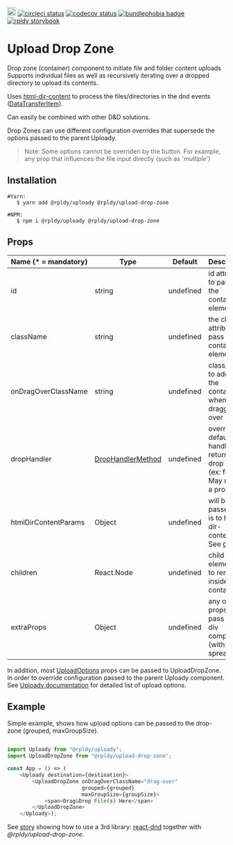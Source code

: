 <a href="https://badge.fury.io/js/%40rpldy%2Fupload-drop-zone">
    <img src="https://badge.fury.io/js/%40rpldy%2Fupload-drop-zone.svg" alt="npm version" height="20"></a>
<a href="https://circleci.com/gh/rpldy/react-uploady">
    <img src="https://circleci.com/gh/rpldy/react-uploady.svg?style=svg" alt="circleci status"/></a>  
<a href="https://codecov.io/gh/rpldy/react-uploady">
    <img src="https://codecov.io/gh/rpldy/react-uploady/branch/master/graph/badge.svg" alt="codecov status"/></a> 
<a href="https://bundlephobia.com/result?p=@rpldy/upload-drop-zone">
    <img src="https://badgen.net/bundlephobia/minzip/@rpldy/upload-drop-zone" alt="bundlephobia badge"/></a>
<a href="https://react-uploady-storybook.netlify.com/?path=/story/upload-drop-zone--simple">
   <img src="https://cdn.jsdelivr.net/gh/storybookjs/brand@master/badge/badge-storybook.svg" alt="rpldy storybook"/></a> 

# Upload Drop Zone

Drop zone (container) component to initiate file and folder content uploads
Supports individual files as well as recursively iterating over a dropped directory to upload its contents.
 
Uses [html-dir-content](https://www.npmjs.com/package/html-dir-content) to process the files/directories in the dnd events ([DataTransferItem](https://developer.mozilla.org/en-US/docs/Web/API/DataTransferItem)). 

Can easily be combined with other D&D solutions. 

Drop Zones can use different configuration overrides that supersede the options passed to the parent Uploady. 

> Note: Some options cannot be overriden by the button. For example, any prop that influences the file input directly (such as '_multiple_')

## Installation

```shell
#Yarn: 
   $ yarn add @rpldy/uploady @rpldy/upload-drop-zone 

#NPM:
   $ npm i @rpldy/uploady @rpldy/upload-drop-zone 
``` 

## Props

| Name (* = mandatory) | Type          | Default       | Description  
| --------------       | ------------- | ------------- | -------------
| id                  | string   | undefined | id attribute to pass to the container element
| className           | string   | undefined | the class attribute to pass to the container element
| onDragOverClassName | string   | undefined | class name to add to the container when dragged over
| dropHandler         | [DropHandlerMethod](src/types.js#L4) | undefined | override default handler that returns the drop result (ex: files). May return a promise 
| htmlDirContentParams | Object | undefined | will be passed as is to html-dir-content. See [docs](https://www.npmjs.com/package/html-dir-content#api)
| children             | React.Node | undefined | child element(s) to render inside the container 
| extraProps          | Object   | undefined | any other props to pass to the div component (with spread)

In addition, most [UploadOptions](../../core/shared/src/types.js#L104) props can be passed to UploadDropZone.
In order to override configuration passed to the parent Uploady component. 
See [Uploady documentation](../uploady#props) for detailed list of upload options.

## Example

Simple example, shows how upload options can be passed to the drop-zone (grouped, maxGroupSize).

```javascript

import Uploady from "@rpldy/uploady";
import UploadDropZone from "@rpldy/upload-drop-zone";

const App = () => (
    <Uploady destination={destination}>
        <UploadDropZone onDragOverClassName="drag-over"
                        grouped={grouped}
                        maxGroupSize={groupSize}>
            <span>Drag&Drop File(s) Here</span>            
        </UploadDropZone>
    </Uploady>);
```

See [story](https://react-uploady-storybook.netlify.com/?path=/story/upload-drop-zone--with-third-party-drop-zone) showing how to use a 3rd library: [react-dnd](https://github.com/react-dnd/react-dnd/)
together with _@rpldy/upload-drop-zone_. 